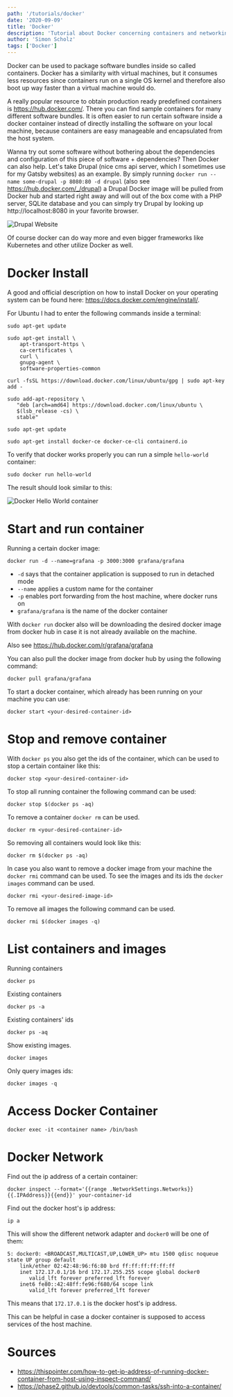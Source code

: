 ```yaml
---
path: '/tutorials/docker'
date: '2020-09-09'
title: 'Docker'
description: 'Tutorial about Docker concerning containers and networking.'
author: 'Simon Scholz'
tags: ['Docker']
---
```


Docker can be used to package software bundles inside so called containers. Docker has a similarity with virtual machines, but it consumes less resources since containers run on a single OS kernel and therefore also boot up way faster than a virtual machine would do.

A really popular resource to obtain production ready predefined containers is https://hub.docker.com/. There you can find sample containers for many different software bundles. It is often easier to run certain software inside a docker container instead of directly installing the software on your local machine, because containers are easy manageable and encapsulated from the host system.

Wanna try out some software without bothering about the dependencies and configuration of this piece of software + dependencies? Then Docker can also help.
Let's take Drupal (nice cms api server, which I sometimes use for my Gatsby websites) as an example.
By simply running `docker run --name some-drupal -p 8080:80 -d drupal` (also see https://hub.docker.com/_/drupal) a Drupal Docker image will be pulled from Docker hub and started right away and will out of the box come with a PHP server, SQLite database and you can simply try Drupal by looking up http://localhost:8080 in your favorite browser.

![Drupal Website](./drupal-website.png)

Of course docker can do way more and even bigger frameworks like Kubernetes and other utilize Docker as well.

# Docker Install

A good and official description on how to install Docker on your operating system can be found here: https://docs.docker.com/engine/install/.

For Ubuntu I had to enter the following commands inside a terminal:

```console
sudo apt-get update

sudo apt-get install \
    apt-transport-https \
    ca-certificates \
    curl \
    gnupg-agent \
    software-properties-common

curl -fsSL https://download.docker.com/linux/ubuntu/gpg | sudo apt-key add -

sudo add-apt-repository \
   "deb [arch=amd64] https://download.docker.com/linux/ubuntu \
   $(lsb_release -cs) \
   stable"

sudo apt-get update

sudo apt-get install docker-ce docker-ce-cli containerd.io
```

To verify that docker works properly you can run a simple `hello-world` container:

```console
sudo docker run hello-world
```

The result should look similar to this:

![Docker Hello World container](./docker-hello-world.png)

# Start and run container

Running a certain docker image:

```shell
docker run -d --name=grafana -p 3000:3000 grafana/grafana
```

- `-d` says that the container application is supposed to run in detached mode
- `--name` applies a custom name for the container
- `-p` enables port forwarding from the host machine, where docker runs on
- `grafana/grafana` is the name of the docker container

With `docker run` docker also will be downloading the desired docker image from docker hub in case it is not already available on the machine.

Also see https://hub.docker.com/r/grafana/grafana

You can also pull the docker image from docker hub by using the following command:

```shell
docker pull grafana/grafana
```

To start a docker container, which already has been running on your machine you can use:

```shell
docker start <your-desired-container-id>
```

# Stop and remove container

With `docker ps` you also get the ids of the container, which can be used to stop a certain container like this:

```shell
docker stop <your-desired-container-id>
```

To stop all running container the following command can be used:

```shell
docker stop $(docker ps -aq)
```

To remove a container `docker rm` can be used.

```shell
docker rm <your-desired-container-id>
```

So removing all containers would look like this:

```shell
docker rm $(docker ps -aq)
```

In case you also want to remove a docker image from your machine the `docker rmi` command can be used.
To see the images and its ids the `docker images` command can be used.

```shell
docker rmi <your-desired-image-id>
```

To remove all images the following command can be used.

```shell
docker rmi $(docker images -q)
```

# List containers and images

Running containers

```shell
docker ps
```

Existing containers

```shell
docker ps -a
```

Existing containers' ids

```shell
docker ps -aq
```

Show existing images.

```shell
docker images
```

Only query images ids:

```shell
docker images -q
```

# Access Docker Container

```shell
docker exec -it <container name> /bin/bash
```

# Docker Network

Find out the ip address of a certain container:

```shell
docker inspect --format='{{range .NetworkSettings.Networks}}{{.IPAddress}}{{end}}' your-container-id
```

Find out the docker host's ip address:

```shell
ip a
```

This will show the different network adapter and `docker0` will be one of them:

```shell
5: docker0: <BROADCAST,MULTICAST,UP,LOWER_UP> mtu 1500 qdisc noqueue state UP group default
    link/ether 02:42:48:96:f6:80 brd ff:ff:ff:ff:ff:ff
    inet 172.17.0.1/16 brd 172.17.255.255 scope global docker0
       valid_lft forever preferred_lft forever
    inet6 fe80::42:48ff:fe96:f680/64 scope link
       valid_lft forever preferred_lft forever
```

This means that `172.17.0.1` is the docker host's ip address.

This can be helpful in case a docker container is supposed to access services of the host machine.

# Sources

- https://thispointer.com/how-to-get-ip-address-of-running-docker-container-from-host-using-inspect-command/
- https://phase2.github.io/devtools/common-tasks/ssh-into-a-container/

